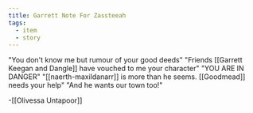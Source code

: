 ```yaml
---
title: Garrett Note For Zassteeah
tags:
  - item
  - story
---
```



"You don't know me but rumour of your good deeds"
"Friends [[Garrett Keegan and Dangle]] have vouched to me your character"
"YOU ARE IN DANGER"
"[[naerth-maxildanarr]] is more than he seems. [[Goodmead]] needs your help"
"And he wants our town too!"

-[[Olivessa Untapoor]]